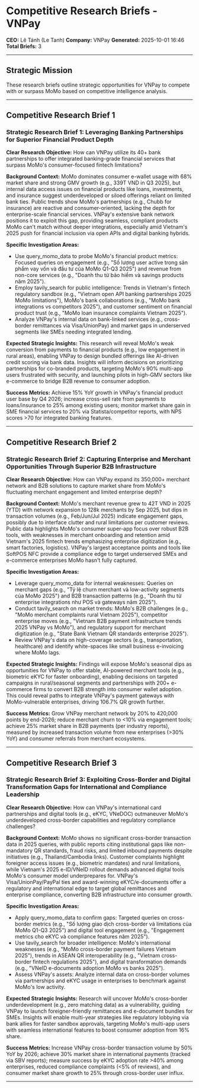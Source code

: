 # Competitive Research Briefs - VNPay

**CEO:** Lê Tánh (Le Tanh)
**Company:** VNPay
**Generated:** 2025-10-01 16:46
**Total Briefs:** 3

---

## Strategic Mission

These research briefs outline strategic opportunities for VNPay to compete with or surpass MoMo based on competitive intelligence analysis.

---

## Competitive Research Brief 1

### Strategic Research Brief 1: Leveraging Banking Partnerships for Superior Financial Product Depth

**Clear Research Objective:** How can VNPay utilize its 40+ bank partnerships to offer integrated banking-grade financial services that surpass MoMo's consumer-focused fintech limitations?

**Background Context:** MoMo dominates consumer e-wallet usage with 68% market share and strong GMV growth (e.g., 339T VND in Q3 2025), but internal data access issues on financial products like loans, investments, and insurance suggest underdeveloped or siloed offerings reliant on limited bank ties. Public trends show MoMo's partnerships (e.g., Chubb for insurance) are reactive and consumer-oriented, lacking the depth for enterprise-scale financial services. VNPay's extensive bank network positions it to exploit this gap, providing seamless, compliant products MoMo can't match without deeper integrations, especially amid Vietnam's 2025 push for financial inclusion via open APIs and digital banking hybrids.

**Specific Investigation Areas:**
- Use query_momo_data to probe MoMo's financial product metrics: Focused queries on engagement (e.g., "Số lượng user active trong sản phẩm vay vốn và đầu tư của MoMo Q1-Q3 2025") and revenue from non-core services (e.g., "Doanh thu từ bảo hiểm và savings products năm 2025").
- Employ tavily_search for public intelligence: Trends in Vietnam's fintech regulatory sandbox (e.g., "Vietnam open API banking partnerships 2025 MoMo limitations"), MoMo's bank collaborations (e.g., "MoMo bank integrations vs competitors 2025"), and customer sentiment on financial product trust (e.g., "MoMo loan insurance complaints Vietnam 2025").
- Analyze VNPay's internal data on bank-linked services (e.g., cross-border remittances via Visa/UnionPay) and market gaps in underserved segments like SMEs needing integrated lending.

**Expected Strategic Insights:** This research will reveal MoMo's weak conversion from payments to financial products (e.g., low engagement in rural areas), enabling VNPay to design bundled offerings like AI-driven credit scoring via bank data. Insights will inform decisions on prioritizing partnerships for co-branded products, targeting MoMo's 90% multi-app users frustrated with security, and launching pilots in high-GMV sectors like e-commerce to bridge B2B revenue to consumer adoption.

**Success Metrics:** Achieve 15% YoY growth in VNPay's financial product user base by Q4 2026; increase cross-sell rate from payments to loans/insurance to 25% among existing users; monitor market share gain in SME financial services to 20% via Statista/competitor reports, with NPS scores >70 for integrated banking features.

---

## Competitive Research Brief 2

### Strategic Research Brief 2: Capturing Enterprise and Merchant Opportunities Through Superior B2B Infrastructure

**Clear Research Objective:** How can VNPay expand its 350,000+ merchant network and B2B solutions to capture market share from MoMo's fluctuating merchant engagement and limited enterprise depth?

**Background Context:** MoMo's merchant revenue grew to 42T VND in 2025 (YTD) with network expansion to 128k merchants by Sep 2025, but dips in transaction volumes (e.g., Feb/Jun/Jul 2025) indicate engagement gaps, possibly due to interface clutter and rural limitations per customer reviews. Public data highlights MoMo's consumer super-app focus over robust B2B tools, with weaknesses in merchant onboarding and retention amid Vietnam's 2025 fintech trends emphasizing enterprise digitization (e.g., smart factories, logistics). VNPay's largest acceptance points and tools like SoftPOS NFC provide a compliance edge to target underserved SMEs and e-commerce enterprises MoMo hasn't fully captured.

**Specific Investigation Areas:**
- Leverage query_momo_data for internal weaknesses: Queries on merchant gaps (e.g., "Tỷ lệ churn merchant và low-activity segments của MoMo 2025") and B2B transaction patterns (e.g., "Doanh thu từ enterprise integrations như POS và gateways năm 2025").
- Conduct tavily_search on market trends: MoMo's B2B challenges (e.g., "MoMo merchant complaints rural Vietnam 2025"), competitor enterprise moves (e.g., "Vietnam B2B payment infrastructure trends 2025 VNPay vs MoMo"), and regulatory support for merchant digitization (e.g., "State Bank Vietnam QR standards enterprise 2025").
- Review VNPay's data on high-coverage sectors (e.g., transportation, healthcare) and identify white-spaces like small business e-invoicing where MoMo lags.

**Expected Strategic Insights:** Findings will expose MoMo's seasonal dips as opportunities for VNPay to offer stable, AI-powered merchant tools (e.g., biometric eKYC for faster onboarding), enabling decisions on targeted campaigns in rural/seasonal segments and partnerships with 200+ e-commerce firms to convert B2B strength into consumer wallet adoption. This could reveal paths to integrate VNPay's payment gateways with MoMo-vulnerable enterprises, driving 106.7% QR growth further.

**Success Metrics:** Grow VNPay merchant network by 20% to 420,000 points by end-2026; reduce merchant churn to <10% via engagement tools; achieve 25% market share in B2B payments (per industry reports), measured by increased transaction volume from new enterprises (>30% YoY) and consumer referrals from merchant ecosystems.

---

## Competitive Research Brief 3

### Strategic Research Brief 3: Exploiting Cross-Border and Digital Transformation Gaps for International and Compliance Leadership

**Clear Research Objective:** How can VNPay's international card partnerships and digital tools (e.g., eKYC, VNeDOC) outmaneuver MoMo's underdeveloped cross-border capabilities and regulatory compliance challenges?

**Background Context:** MoMo shows no significant cross-border transaction data in 2025 queries, with public reports citing institutional gaps like non-mandatory QR standards, fraud risks, and limited inbound payments despite initiatives (e.g., Thailand/Cambodia links). Customer complaints highlight foreigner access issues (e.g., biometric mandates) and rural limitations, while Vietnam's 2025 e-ID/VNeID rollout demands advanced digital tools MoMo's consumer model underprepares for. VNPay's Visa/UnionPay/PayPal ties and award-winning eKYC/e-documents offer a regulatory and international edge to target global remittances and enterprise compliance, converting B2B infrastructure into consumer growth.

**Specific Investigation Areas:**
- Apply query_momo_data to confirm gaps: Targeted queries on cross-border metrics (e.g., "Số lượng giao dịch cross-border và limitations của MoMo Q1-Q3 2025") and digital tool engagement (e.g., "Engagement metrics cho eKYC và compliance features năm 2025").
- Use tavily_search for broader intelligence: MoMo's international weaknesses (e.g., "MoMo cross-border payment failures Vietnam 2025"), trends in ASEAN QR interoperability (e.g., "Vietnam cross-border fintech regulations 2025"), and digital transformation demands (e.g., "VNeID e-documents adoption MoMo vs banks 2025").
- Assess VNPay's assets: Analyze internal data on cross-border volumes via partnerships and eKYC usage in enterprises to benchmark against MoMo's low activity.

**Expected Strategic Insights:** Research will uncover MoMo's cross-border underdevelopment (e.g., zero matching data) as a vulnerability, guiding VNPay to launch foreigner-friendly remittances and e-document bundles for SMEs. Insights will enable multi-year strategies like regulatory lobbying via bank allies for faster sandbox approvals, targeting MoMo's multi-app users with seamless international features to boost consumer adoption from 16% share.

**Success Metrics:** Increase VNPay cross-border transaction volume by 50% YoY by 2026; achieve 30% market share in international payments (tracked via SBV reports); measure success by eKYC adoption rate >40% among enterprises, reduced compliance complaints (<5% of reviews), and consumer market share growth to 25% through cross-border user influx.

---

